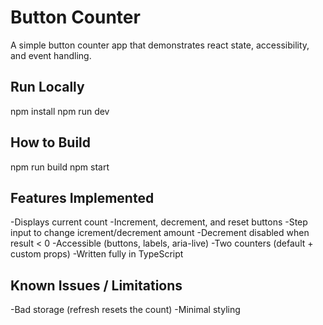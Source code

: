 # Button Counter
A simple button counter app that demonstrates react state, accessibility, and event handling.  

## Run Locally
npm install
npm run dev

## How to Build
npm run build
npm start

## Features Implemented
-Displays current count
-Increment, decrement, and reset buttons
-Step input to change icrement/decrement amount
-Decrement disabled when result < 0
-Accessible (buttons, labels, aria-live)
-Two counters (default + custom props)
-Written fully in TypeScript

## Known Issues / Limitations
-Bad storage (refresh resets the count)
-Minimal styling


